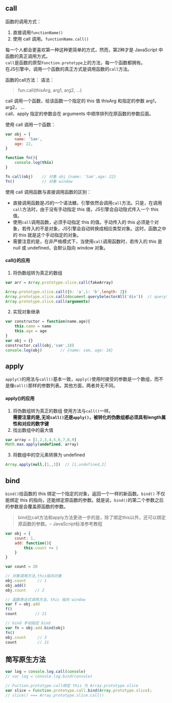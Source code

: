## call
函数的调用方式：
1. 直接调用`functionName()`
2. 使用 call 调用。`functionName.call()`

每一个人都会更喜欢第一种这种更简单的方式，然而，第2种才是 JavaScript 中函数的真正调用方式。  
`call`是函数的原型`Function.prototype`上的方法，每一个函数都拥有。  
在JS引擎中，调用一个函数的真正方式是调用函数的`call`方法。  

函数的call方法：
语法：
> fun.call(thisArg, arg1, arg2, ...)

call 调用一个函数，给该函数一个指定的 this 值 thisArg 和指定的参数 arg1， arg2， ...  
call、apply 指定的参数会在 arguments 中顺序排列在原函数的参数后面。

使用 call 调用一个函数：
```javascript
var obj = {
    name: 'Sam',
    age: 22,
}

function fn(){
    console.log(this)
}

fn.call(obj)    // 对象 obj {name: 'Sam',age: 22}
fn()            // 对象 window
```
使用 call 调用函数与直接调用函数的区别：
- 直接调用函数是JS的一个语法糖，引擎依然会调用`call`方法。只是，在调用`call`方法时，由于没有手动指定 this 值，JS引擎会自动隐式传入一个 this 值。
- 使用`call`调用函数，必须手动指定 this 的值。手动传入的 this 必须是个对象，若传入的不是对象，JS引擎会自动转换成相应类型对象。这时，函数之中的 this 就是这个手动指定的对象。
- 需要注意的是，在非严格模式下，当使用`call`调用函数时，若传入的 this 是 null 或 undefined，会默认指向 window 对象。   
#### call()的应用
1. 将伪数组转为真正的数组
```javascript
var arr = Array.prototype.slice.call(fakeArray)

Array.prototype.slice.call({0: 'a',1: 'b',length: 2})
Array.prototype.slice.call(document.querySelectorAll('div'))  // querySelectorAll 通过遍历获得元素，静态对象。添加新的元素，length不会增加
Array.prototype.slice.call(arguments)
```
2. 实现对象继承
```JavaScript
var constructor = function(name,age){
    this.name = name
    this.age = age
}
var obj = {}
constructor.call(obj,'sam',18)
console.log(obj)        // {name: sam, age: 18}
```
## apply
`apply()`的用法与`call()`基本一致，`apply()`使用时接受的参数是一个数组，而不是像`call()`那样的参数列表。其他方面，两者并无不同。
#### apply()的应用
1. 将伪数组转为真正的数组
使用方法与`call()`一样。  
__需要注意的是,无论`call()`还是`apply()`，被转化的伪数组都必须具有length属性和对应的数字键__
2. 找出数组中的最大值
```javascript
var array = [1,2,3,4,5,6,7,8,9]
Math.max.apply(undefined, array)
```
3. 将数组中的空元素转换为 undefined
```javascript
Array.apply(null,[1,,2])  // [1,undefined,2]
```

## bind
`bind()`给函数的 this 绑定一个指定的对象，返回一个一样的新函数。`bind()` 不仅能绑定 this 的指向，还能绑定原函数的参数。就是说，`bind()`的第二个参数之后的参数是会覆盖原函数的参数。  
> bind比call方法和apply方法更进一步的是，除了绑定this以外，还可以绑定原函数的参数。– JavaScript标准参考教程
```javascript
var obj = {
    count: 1,
    add: function(){
        this.count += 1
    }
}

var count = 20

// 对象调用方法,this指向对象
obj.count     // 1
obj.add()     
obj.count    // 2

// 函数表达式调用方法，this 指向 window
var f = obj.add
f()
count        // 21

// bind 手动指定 bind
var fn = obj.add.bind(obj)
fn()      
obj.count     // 3
count         // 21
```

## 简写原生方法
```javascript
var log = console.log.call(console)
// var log = console.log.bind(console)
```
```javascript
// Fuction.prototype.call绑定 this 为 Array.prototype.slice
var slice = Function.prototype.call.bind(Array.prototype.slice);
// slice() === Array.prototype.slice.call()
```